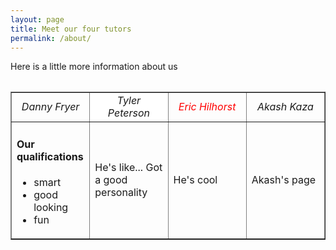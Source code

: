 ```yaml
---
layout: page
title: Meet our four tutors 
permalink: /about/
---
```


Here is a little more information about us

<table class= "Table1">

<table width="900" border="1" cellpadding="2">
  <tr>
    <td width="25%" align="center"><i>Danny Fryer</i></td>
    <td width="25%" align="center" bgcolor="white"><i>Tyler Peterson</i></td>
    <td width="25%" align="center" style="color: red"><i>Eric Hilhorst</i></td>
    <td width="25%" align="center"><i>Akash Kaza</i></td>
  </tr>
<!--Danny's column-->
  <tr>
    <td>
    <h4>Our qualifications</h4>
    <ul>
      <li>smart</li>
      <li>good looking</li>
      <li>fun</li>
    </ul>
    </td>
<!--Tyler's column-->
    <td>
    He's like... Got a good personality
    </td>
<!--Eric's column-->
    <td>
    He's cool
    </td>
<!--Akash's column-->
    <td>
    Akash's page
    </td>
  </tr>  
</table>



